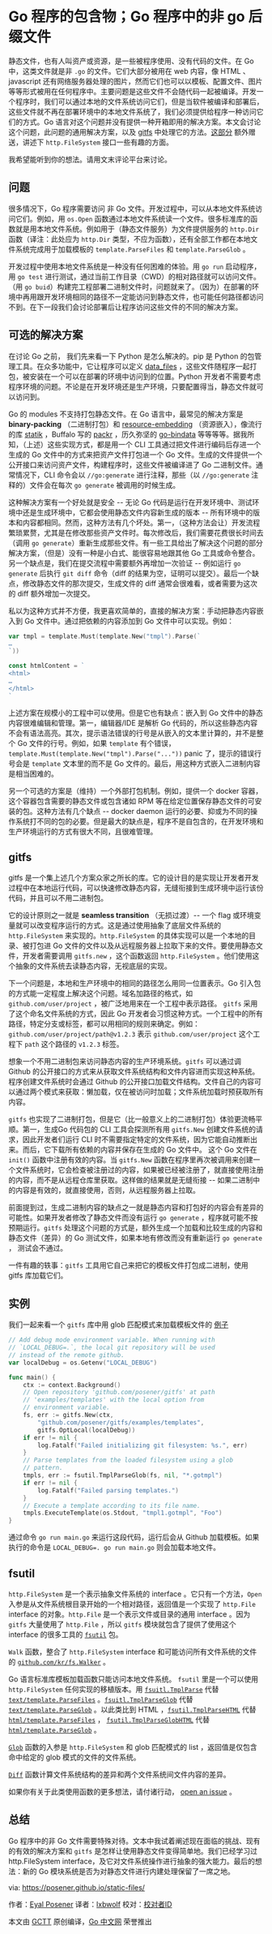 # Go 程序的包含物；Go 程序中的非 go 后缀文件

静态文件，也有人叫资产或资源，是一些被程序使用、没有代码的文件。在 Go 中，这类文件就是非 `.go` 的文件。它们大部分被用在 web 内容，像 HTML 、javascript 还有网络服务器处理的图片，然而它们也可以以模板、配置文件、图片等等形式被用在任何程序中。主要问题是这些文件不会随代码一起被编译。开发一个程序时，我们可以通过本地的文件系统访问它们，但是当软件被编译和部署后，这些文件就不再在部署环境中的本地文件系统了，我们必须提供给程序一种访问它们的方式。Go 语言对这个问题并没有提供一种开箱即用的解决方案。本文会讨论这个问题，此问题的通用解决方案，以及 [gitfs](https://github.com/posener/gitfs) 中处理它的方法。[这部分](https://posener.github.io/static-files/#fsutil) 额外赠送，讲述下 `http.FileSystem` 接口一些有趣的方面。

我希望能听到你的想法。请用文末评论平台来讨论。

## 问题

很多情况下，Go 程序需要访问 非 Go 文件。开发过程中，可以从本地文件系统访问它们。例如，用 `os.Open` 函数通过本地文件系统读一个文件。很多标准库的函数就是用本地文件系统。例如用于（静态文件服务）为文件提供服务的 `http.Dir` 函数（译注：此处应为 `http.Dir` 类型，不应为函数），还有全部工作都在本地文件系统完成用于加载模板的 `template.ParseFiles` 和 `template.ParseGlob` 。

开发过程中使用本地文件系统是一种没有任何困难的体验。用 `go run` 启动程序，用 `go test` 进行测试，通过当前工作目录（CWD）的相对路径就可以访问文件。（用 `go buid`）构建完工程部署二进制文件时，问题就来了。（因为）在部署的环境中再用跟开发环境相同的路径不一定能访问到静态文件，也可能任何路径都访问不到。在下一段我们会讨论部署后让程序访问这些文件的不同的解决方案。

## 可选的解决方案

在讨论 Go 之前， 我们先来看一下 Python 是怎么解决的。pip 是 Python 的包管理工具。在众多功能中，它让程序可以定义 [data_files](https://docs.python.org/2/distutils/setupscript.html#installing-additional-files) ，这些文件随程序一起打包，被安装在一个可以在部署的环境中访问到的位置。Python 开发者不需要考虑程序环境的问题。不论是在开发环境还是生产环境，只要配置得当，静态文件就可以访问到。

Go 的 modules 不支持打包静态文件。在 Go 语言中，最常见的解决方案是 **binary-packing** （二进制打包）和 [resource-embedding](https://github.com/avelino/awesome-go#resource-embedding) （资源嵌入），像流行的库 [statik](https://github.com/rakyll/statik) ，Buffalo 写的 [packr](https://github.com/gobuffalo/packr) ，历久弥坚的 [go-bindata](https://github.com/go-bindata/go-bindata) 等等等等。据我所知，（上述）这些实现方式，都是用一个 CLI 工具通过把文件进行编码后存进一个生成的 Go 文件中的方式来把资产文件打包进一个 Go 文件。生成的文件提供一个公开接口来访问资产文件，构建程序时，这些文件被编译进了 Go 二进制文件。通常情况下，CLI 命令会以 `//go:generate` 进行注释，那些（以 `//go:generate` 注释的）文件会在每次 `go generate` 被调用的时候生成。

这种解决方案有一个好处就是安全 -- 无论 Go 代码是运行在开发环境中、测试环境中还是生成环境中，它都会使用静态文件内容新生成的版本 -- 所有环境中的版本和内容都相同。然而，这种方法有几个坏处。第一，（这种方法会让）开发流程繁琐累赘，尤其是在修改那些资产文件时。每次修改后，我们需要花费很长时间去（调用 `go generate`）重新生成那些文件。有一些工具给出了解决这个问题的部分解决方案，（但是）没有一种是小白式、能很容易地跟其他 Go 工具或命令整合。另一个缺点是，我们在提交流程中需要额外再增加一次验证 -- 例如运行 `go generate` 后执行 `git diff` 命令（diff 的结果为空，证明可以提交）。最后一个缺点，修改静态文件的那次提交，生成文件的 diff 通常会很难看，或者需要为这次的 diff 额外增加一次提交。

私以为这种方式并不方便，我更喜欢简单的，直接的解决方案：手动把静态内容嵌入到 Go 文件中。通过把依赖的内容添加到 Go 文件中可以实现。例如：

```go
var tmpl = template.Must(template.New("tmpl").Parse(`
…
`))

const htmlContent = `
<html>
…
</html>
`
```

上述方案在规模小的工程中可以使用。但是它也有缺点：嵌入到 Go 文件中的静态内容很难编辑和管理。第一，编辑器/IDE 是解析 Go 代码的，所以这些静态内容不会有语法高亮。其次，提示语法错误的行号是从嵌入的文本里计算的，并不是整个 Go 文件的行号。例如，如果 `template` 有个错误，`template.Must(template.New("tmpl").Parse("..."))` panic 了，提示的错误行号会是 `template` 文本里的而不是 Go 文件的。最后，用这种方式嵌入二进制内容是相当困难的。

另一个可选的方案是（维持）一个外部打包机制。例如，提供一个 docker 容器，这个容器包含需要的静态文件或包含诸如 RPM 等在给定位置保存静态文件的可安装的包。这种方法有几个缺点 -- docker daemon 运行的必要、抑或为不同的操作系统打不同的包的必要。但是最大的缺点是，程序不是自包含的，在开发环境和生产环境运行的方式有很大不同，且很难管理。

## gitfs

gitfs 是一个集上述几个方案众家之所长的库。它的设计目的是实现让开发者开发过程中在本地运行代码，可以快速修改静态内容，无缝衔接到生成环境中运行该份代码，并且可以不用二进制包。

它的设计原则之一就是 **seamless transition** （无损过渡）-- 一个 flag 或环境变量就可以改变程序运行的方式。这是通过使用抽象了底层文件系统的 `http.FileSystem`  来实现的。`http.FileSystem` 的具体实现可以是一个本地的目录、被打包进 Go 文件的文件以及从远程服务器上拉取下来的文件。要使用静态文件，开发者需要调用 `gitfs.new` ，这个函数返回 `http.FileSystem` 。他们使用这个抽象的文件系统去读静态内容，无视底层的实现。

下一个问题是，本地和生产环境中的相同的路径怎么用同一位置表示。Go 引入包的方式能一定程度上解决这个问题。域名加路径的格式，如 `github.com/user/project` ，被广泛地用来在一个工程中表示路径。 `gitfs` 采用了这个命名文件系统的方式，因此 Go 开发者会习惯这种方式。一个工程中的所有路径，特定分支或标签，都可以用相同的规则来确定。例如： `github.com/user/project/path@v1.2.3` 表示 `github.com/user/project` 这个工程下 `path` 这个路径的 `v1.2.3` 标签。

想象一个不用二进制包来访问静态内容的生产环境系统。`gitfs` 可以通过调 Github 的公开接口的方式来从获取文件系统结构和文件内容进而实现这种系统。程序创建文件系统时会通过 Github 的公开接口加载文件结构。文件自己的内容可以通过两个模式来获取：懒加载，仅在被访问时加载；文件系统加载时预获取所有内容。

`gitfs` 也实现了二进制打包，但是它（比一般意义上的二进制打包）体验更流畅平顺。第一，生成Go 代码包的 CLI 工具会探测所有用 `gitfs.New` 创建文件系统的请求，因此开发者们运行 CLI 时不需要指定特定的文件系统，因为它能自动推断出来。而后，它下载所有依赖的内容并保存在生成的 Go 文件中。 这个 Go 文件在 `init()` 函数中注册有效的内容。当 `gitfs.New` 函数在程序里再次被调用来创建一个文件系统时，它会检查被注册过的内容，如果被已经被注册了，就直接使用注册的内容，而不是从远程仓库里获取。这样做的结果就是无缝衔接 -- 如果二进制中的内容是有效的，就直接使用，否则，从远程服务器上拉取。

前面提到过，生成二进制内容的缺点之一就是静态内容和打包好的内容会有差异的可能性。如果开发者修改了静态文件而没有运行 `go generate`  ，程序就可能不按预期运行。`gitfs` 处理这个问题的方式是，额外生成一个加载和比较生成的内容和静态文件（差异）的 Go 测试文件，如果本地有修改而没有重新运行 `go generate` ， 测试会不通过。

一件有趣的轶事：`gitfs` 工具用它自己来把它的模板文件打包成二进制，使用 gitfs 库加载它们。

## 实例

我们一起来看一个 `gitfs` 库中用 glob 匹配模式来加载模板文件的 [例子](https://github.com/posener/gitfs/blob/master/examples/templates/templates.go)

```go
// Add debug mode environment variable. When running with
// `LOCAL_DEBUG=.`, the local git repository will be used
// instead of the remote github.
var localDebug = os.Getenv("LOCAL_DEBUG")

func main() {
	ctx := context.Background()
	// Open repository 'github.com/posener/gitfs' at path
	// 'examples/templates' with the local option from
	// environment variable.
	fs, err := gitfs.New(ctx,
		"github.com/posener/gitfs/examples/templates",
		gitfs.OptLocal(localDebug))
	if err != nil {
		log.Fatalf("Failed initializing git filesystem: %s.", err)
	}
	// Parse templates from the loaded filesystem using a glob
	// pattern.
	tmpls, err := fsutil.TmplParseGlob(fs, nil, "*.gotmpl")
	if err != nil {
		log.Fatalf("Failed parsing templates.")
	}
	// Execute a template according to its file name.
	tmpls.ExecuteTemplate(os.Stdout, "tmpl1.gotmpl", "Foo")
}
```

通过命令 `go run main.go` 来运行这段代码，运行后会从 Github 加载模板。如果执行的命令是 `LOCAL_DEBUG=. go run main.go` 则会加载本地文件。

## fsutil

`http.FileSystem` 是一个表示抽象文件系统的 interface 。它只有一个方法，`Open` 入参是从文件系统根目录开始的一个相对路径，返回值是一个实现了 `http.File` interface 的对象。`http.File` 是一个表示文件或目录的通用 interface 。因为 `gitfs` 大量使用了 `http.File` ，所以 `gitfs` 模块就包含了提供了使用这个 interface 的很多工具的  [`fsutil`](https://godoc.org/github.com/posener/gitfs/fsutil) 包。

`Walk` 函数，整合了 `http.FileSystem` interface 和可能访问所有文件系统的文件的 [`github.com/kr/fs.Walker`](https://godoc.org/github.com/kr/fs#Walker) 。

Go 语言标准库模板加载函数只能访问本地文件系统。 `fsutil` 里是一个可以使用 `http.FileSystem` 任何实现的移植版本。用  [`fsuitl.TmplParse`](https://godoc.org/github.com/posener/gitfs/fsutil#TmplParse) 代替 [`text/template.ParseFiles`](https://golang.org/pkg/text/template/#ParseFiles) 。[`fsuitl.TmplParseGlob`](https://godoc.org/github.com/posener/gitfs/fsutil#TmplParseGlob) 代替 [`text/template.ParseGlob`](https://golang.org/pkg/text/template/#ParseGlob) 。以此类比到 HTML ，[`fsutil.TmplParseHTML`](https://godoc.org/github.com/posener/gitfs/fsutil#TmplParseHTML) 代替 [`html/template.ParseFiles`](https://golang.org/pkg/html/template/#ParseFiles) ， [`fsutil.TmplParseGlobHTML`](https://godoc.org/github.com/posener/gitfs/fsutil#TmplParseGlobHTML) 代替 [`html/template.ParseGlob`](https://golang.org/pkg/html/template/#ParseGlob) 。

 [`Glob`](https://godoc.org/github.com/posener/gitfs/fsutil#Glob) 函数的入参是 `http.FileSystem` 和 glob 匹配模式的 list ，返回值是仅包含命中给定的 glob 模式的文件的文件系统。

 [`Diff`](https://godoc.org/github.com/posener/gitfs/fsutil#Diff) 函数计算文件系统结构的差异和两个文件系统间文件内容的差异。

如果你有关于此类使用函数的更多想法，请付诸行动， [open an issue](https://github.com/posener/gitfs/issues) 。

## 总结

Go 程序中的非 Go 文件需要特殊对待。文本中我试着阐述现在面临的挑战、现有的有效的解决方案和 `gitfs` 是怎样让使用静态文件变得简单地。我们已经学习过 http.FileSystem interface，及它对文件系统操作进行抽象的强大能力。最后的想法：新的 Go 模块系统是否为对静态文件进行内建处理保留了一席之地。

via: https://posener.github.io/static-files/

作者：[Eyal Posener](https://posener.github.io/)
译者：[lxbwolf](https://github.com/lxbwolf)
校对：[校对者ID](https://github.com/校对者ID)

本文由 [GCTT](https://github.com/studygolang/GCTT) 原创编译，[Go 中文网](https://studygolang.com/) 荣誉推出
